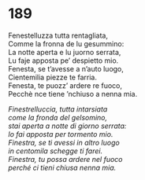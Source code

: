 # 189
  
Fenestelluzza tutta rentagliata,  
Comme la fronna de lu gesummino:  
La notte aperta e lu juorno serrata,  
Lu faje apposta pe’ despietto mio.  
Fenesta, se t’avesse a n’auto luogo,  
Cientemilia piezze te farria.  
Fenesta, te puozz’ ardere re fuoco,  
Pecchè nce tiene ’nchiuso a nenna mia.

*Finestrelluccia, tutta intarsiata  
come la fronda del gelsomino,  
stai aperta a notte di giorno serrata:  
lo fai apposta per tormento mio.  
Finestra, se ti avessi in altro luogo  
in centomila schegge ti farei.  
Finestra, tu possa ardere nel fuoco  
perché ci tieni chiusa nenna mia.*


